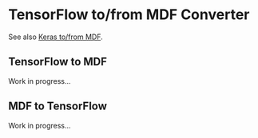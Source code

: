 # TensorFlow to/from MDF Converter

See also [Keras to/from MDF](Keras).

## TensorFlow to MDF

Work in progress...


## MDF to TensorFlow

Work in progress...
